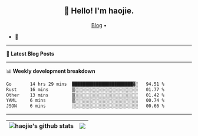 <h2 align="center">👋 Hello! I'm haojie.</h2>
<p align="center">
  <a href="https://aoyouer.com">Blog</a> •
</p>


- 🔭 


-------

**📝 Latest Blog Posts**


-------

📊 **Weekly development breakdown**
<!--START_SECTION:waka-->

```txt
Go       14 hrs 29 mins  ███████████████████████▓░   94.51 %
Rust     16 mins         ▒░░░░░░░░░░░░░░░░░░░░░░░░   01.77 %
Other    13 mins         ▒░░░░░░░░░░░░░░░░░░░░░░░░   01.42 %
YAML     6 mins          ▒░░░░░░░░░░░░░░░░░░░░░░░░   00.74 %
JSON     6 mins          ░░░░░░░░░░░░░░░░░░░░░░░░░   00.66 %
```

<!--END_SECTION:waka-->

-------



| <img align="center" src="https://github-readme-stats.vercel.app/api?username=haojie06&show_icons=true&theme=graywhite&show_icons=true&count_private=true&include_all_commits=true&hide_border=true" alt="haojie's github stats" /> | <img align="center" src="https://github-readme-stats.vercel.app/api/top-langs/?username=haojie06&layout=compact&theme=graywhite&hide_border=true&hide=css,html" /> |
| ------------- | ------------- |


